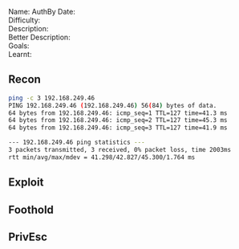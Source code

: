 
Name: AuthBy
Date:  
Difficulty:  
Description:  
Better Description:  
Goals:  
Learnt:

## Recon

```bash
ping -c 3 192.168.249.46 
PING 192.168.249.46 (192.168.249.46) 56(84) bytes of data.
64 bytes from 192.168.249.46: icmp_seq=1 TTL=127 time=41.3 ms
64 bytes from 192.168.249.46: icmp_seq=2 TTL=127 time=45.3 ms
64 bytes from 192.168.249.46: icmp_seq=3 TTL=127 time=41.9 ms

--- 192.168.249.46 ping statistics ---
3 packets transmitted, 3 received, 0% packet loss, time 2003ms
rtt min/avg/max/mdev = 41.298/42.827/45.300/1.764 ms
```
	
## Exploit

## Foothold

## PrivEsc

      
